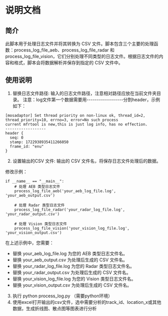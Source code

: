 # 说明文档
## 简介
此脚本用于处理日志文件并将其转换为 CSV 文件。脚本包含三个主要的处理函数：process_log_file_aeb、process_log_file_radar 和 process_log_file_vision，它们分别处理不同类型的日志文件。根据日志文件的内容和格式，脚本会将数据解析并保存到指定的 CSV 文件中。

## 使用说明
1. 替换日志文件路径: 输入的日志文件路径，注意相对路径应放在当前文件夹目录。
注意：log文件第一个数据需要用------------------分割header，示例如下：
```
[mosadaptor] Set thread priority on non-linux ok, thread_id=2, thread_priority=10, errno=3, error=No such process
current mfrtool is new,this is just log info, has no effection.
------------------
header {
  seq: 0
  stamp: 1722938935411266050
  frame_id: "enu"
}
```
2. 设置输出的CSV 文件: 输出的 CSV 文件名，将保存日志文件处理后的数据。

修改示例：
```
if __name__ == "__main__":
    # 处理 AEB 类型日志文件
    process_log_file_aeb('your_aeb_log_file.log', 'your_aeb_output.csv')

    # 处理 Radar 类型日志文件
    process_log_file_radar('your_radar_log_file.log', 'your_radar_output.csv')

    # 处理 Vision 类型日志文件
    process_log_file_vision('your_vision_log_file.log', 'your_vision_output.csv')
```
在上述示例中，您需要：

- 替换 your_aeb_log_file.log 为您的 AEB 类型日志文件名。
- 替换 your_aeb_output.csv 为处理后生成的 CSV 文件名。
- 替换 your_radar_log_file.log 为您的 Radar 类型日志文件名。
- 替换 your_radar_output.csv 为处理后生成的 CSV 文件名。
- 替换 your_vision_log_file.log 为您的 Vision 类型日志文件名。
- 替换 your_vision_output.csv 为处理后生成的 CSV 文件名。

3. 执行 python process_log.py （需要python环境）
4. 使用excel打开输出的csv文件，选中需要分析的track_id、location_x或其他数据，生成折线图、散点图等图表进行分析


